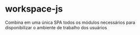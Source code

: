 # workspace-js
Combina em uma única SPA todos os módulos necessários para disponibilizar o ambiente de trabalho dos usuários
